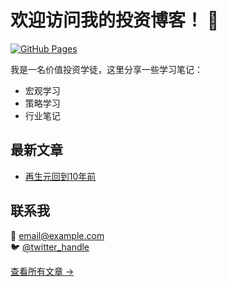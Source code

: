 # 欢迎访问我的投资博客！ 👋

[![GitHub Pages](https://img.shields.io/badge/GitHub-Pages-brightgreen)](https://pages.github.com)

我是一名价值投资学徒，这里分享一些学习笔记：
- 宏观学习
- 策略学习
- 行业笔记

## 最新文章
- [再生元回到10年前](/posts/regeneron_10_years)

## 联系我
📧 email@example.com  
🐦 [@twitter_handle](https://twitter.com/yourhandle)

[查看所有文章 →](/archive)
